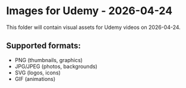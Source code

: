 # Images for Udemy - 2026-04-24

This folder will contain visual assets for Udemy videos on 2026-04-24.

## Supported formats:
- PNG (thumbnails, graphics)
- JPG/JPEG (photos, backgrounds)
- SVG (logos, icons)
- GIF (animations)
